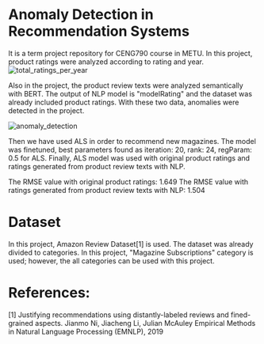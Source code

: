 # Anomaly Detection in Recommendation Systems
It is a term project repository for CENG790 course in METU. In this project, product ratings were analyzed according to rating and year.
![total_ratings_per_year](https://github.com/icgncl/CENG790_Project/blob/main/outputs/total_ratings_per_year.png?raw=true)

Also in the project, the product review texts were analyzed semantically with BERT. The output of NLP model is "modelRating" and the dataset was already included product ratings. With these two data, anomalies were detected in the project.

![anomaly_detection](https://github.com/icgncl/CENG790_Project/blob/main/outputs/anomaly_detection.png?raw=true)

Then we have used ALS in order to recommend new magazines. The model was finetuned, best parameters found as iteration: 20, rank: 24, regParam: 0.5 for ALS.
Finally, ALS model was used with original product ratings and ratings generated from product review texts with NLP. 

The RMSE value with original product ratings: 1.649
The RMSE value with ratings generated from product review texts with NLP: 1.504

# Dataset 
In this project, Amazon Review Dataset[1] is used. The dataset was already divided to categories. In this project, "Magazine Subscriptions" category is used;
however, the all categories can be used with this project.

# References: 
[1] Justifying recommendations using distantly-labeled reviews and fined-grained aspects. Jianmo Ni, Jiacheng Li, Julian McAuley Empirical Methods in Natural Language Processing (EMNLP), 2019
